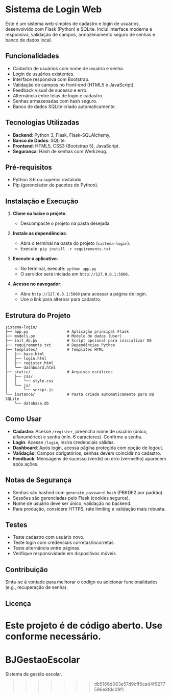 # Sistema de Login Web

Este é um sistema web simples de cadastro e login de usuários, desenvolvido com Flask (Python) e SQLite. Inclui interface moderna e responsiva, validação de campos, armazenamento seguro de senhas e banco de dados local.

## Funcionalidades

- Cadastro de usuários com nome de usuário e senha.
- Login de usuários existentes.
- Interface responsiva com Bootstrap.
- Validação de campos no front-end (HTML5 e JavaScript).
- Feedback visual de sucesso e erro.
- Alternância entre telas de login e cadastro.
- Senhas armazenadas com hash seguro.
- Banco de dados SQLite criado automaticamente.

## Tecnologias Utilizadas

- **Backend**: Python 3, Flask, Flask-SQLAlchemy.
- **Banco de Dados**: SQLite.
- **Frontend**: HTML5, CSS3 (Bootstrap 5), JavaScript.
- **Segurança**: Hash de senhas com Werkzeug.

## Pré-requisitos

- Python 3.6 ou superior instalado.
- Pip (gerenciador de pacotes do Python).

## Instalação e Execução

1. **Clone ou baixe o projeto**:
   - Descompacte o projeto na pasta desejada.

2. **Instale as dependências**:
   - Abra o terminal na pasta do projeto (`sistema-login`).
   - Execute: `pip install -r requirements.txt`

3. **Execute o aplicativo**:
   - No terminal, execute: `python app.py`
   - O servidor será iniciado em `http://127.0.0.1:5000`.

4. **Acesse no navegador**:
   - Abra `http://127.0.0.1:5000` para acessar a página de login.
   - Use o link para alternar para cadastro.

## Estrutura do Projeto

```
sistema-login/
├── app.py                 # Aplicação principal Flask
├── models.py              # Modelo de dados (User)
├── init_db.py             # Script opcional para inicializar DB
├── requirements.txt       # Dependências Python
├── templates/             # Templates HTML
│   ├── base.html
│   ├── login.html
│   ├── register.html
│   └── dashboard.html
├── static/                # Arquivos estáticos
│   ├── css/
│   │   └── style.css
│   └── js/
│       └── script.js
└── instance/              # Pasta criada automaticamente para DB SQLite
    └── database.db
```

## Como Usar

- **Cadastro**: Acesse `/register`, preencha nome de usuário (único, alfanumérico) e senha (mín. 6 caracteres). Confirme a senha.
- **Login**: Acesse `/login`, insira credenciais válidas.
- **Dashboard**: Após login, acessa página protegida com opção de logout.
- **Validação**: Campos obrigatórios; senhas devem coincidir no cadastro.
- **Feedback**: Mensagens de sucesso (verde) ou erro (vermelho) aparecem após ações.

## Notas de Segurança

- Senhas são hashed com `generate_password_hash` (PBKDF2 por padrão).
- Sessões são gerenciadas pelo Flask (cookies seguros).
- Nome de usuário deve ser único; validação no backend.
- Para produção, considere HTTPS, rate limiting e validação mais robusta.

## Testes

- Teste cadastro com usuário novo.
- Teste login com credenciais corretas/incorretas.
- Teste alternância entre páginas.
- Verifique responsividade em dispositivos móveis.

## Contribuição

Sinta-se à vontade para melhorar o código ou adicionar funcionalidades (e.g., recuperação de senha).

## Licença

Este projeto é de código aberto. Use conforme necessário.
=======
# BJGestaoEscolar
Sistema de gestão escolar.
>>>>>>> db5166d083e57d9cff6cad4f9277596e8fdc09f1
